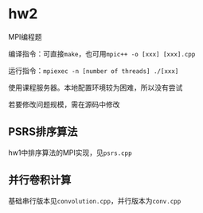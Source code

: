 # hw2

MPI编程题

编译指令：可直接``make``，也可用``mpic++ -o [xxx] [xxx].cpp ``

运行指令：``mpiexec -n [number of threads] ./[xxx]``

使用课程服务器。本地配置环境较为困难，所以没有尝试

若要修改问题规模，需在源码中修改

## PSRS排序算法

hw1中排序算法的MPI实现，见``psrs.cpp``

## 并行卷积计算

基础串行版本见``convolution.cpp``，并行版本为``conv.cpp``


